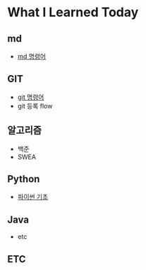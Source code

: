 # What I Learned Today

## md
 - [md 명령어](md_command.md)

## GIT
 - [git 명령어](git_command.md)
 - git 등록 flow
 
## 알고리즘
 - 백준
 - SWEA
 
## Python
 - [파이썬 기초](Day01_파이썬기초.ipynb)
 
## Java
 - etc
 
## ETC
